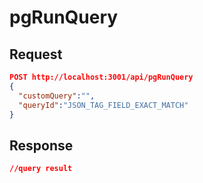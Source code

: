 # pgRunQuery

## Request

```json
POST http://localhost:3001/api/pgRunQuery
{
  "customQuery":"",
  "queryId":"JSON_TAG_FIELD_EXACT_MATCH"
}
```

## Response

```json
//query result
```
